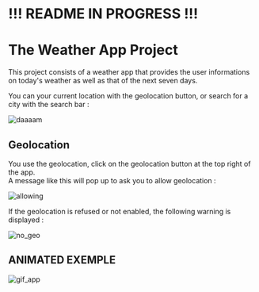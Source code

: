 # !!! README IN PROGRESS !!!

# The Weather App Project

This project consists of a weather app that provides the user informations on today's weather as well as that of the next seven days.

You can your current location with the geolocation button, or search for a city with the search bar :

![daaaam](https://github.com/user-attachments/assets/5e3c2b79-dc58-4c2d-b688-a63b528bd146)

## Geolocation

You use the geolocation, click on the geolocation button at the top right of the app. <br>
A message like this will pop up to ask you to allow geolocation :

![allowing](https://github.com/user-attachments/assets/971c3b15-6336-4488-af0e-126c350db536)


If the geolocation is refused or not enabled, the following warning is displayed : <br/>

![no_geo](https://github.com/user-attachments/assets/a0a9f634-e002-40c8-bc95-067d9f88bd2a)

## ANIMATED EXEMPLE

![gif_app](https://github.com/user-attachments/assets/c3eddc64-2023-448c-8e15-62880ab7ee1e)
